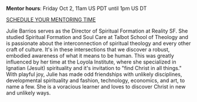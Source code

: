 ﻿---
name: Julie Barrios
description: Director of Spiritual Formation, Reality SF
picture: Julie.jpg
categories: ideation ministry
---
<br>
<b>Mentor hours</b>: Friday Oct 2, 11am US PDT until 1pm US DT

<a class="button small special"  href="https://juliebarrios.youcanbook.me" target="_blank">SCHEDULE YOUR MENTORING TIME</a>
</b>

<p>
Julie Barrios serves as the Director of Spiritual Formation at Reality SF. She studied Spiritual Formation and Soul Care at Talbot School of Theology and is passionate about the interconnection of spiritual theology and every other craft of culture. It's in these intersections that we discover a robust, embodied awareness of what it means to be human. This was greatly influenced by her time at the Loyola Institute, where she specialized in Ignatian (Jesuit) spirituality and it's invitation to "find Christ in all things." With playful joy, Julie has made odd friendships with unlikely disciplines, developmental spirituality and fashion, technology, economics, and art, to name a few. She is a voracious learner and loves to discover Christ in new and unlikely ways.
</P>
